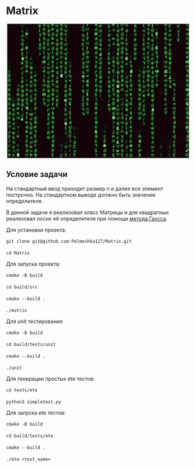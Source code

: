# Matrix

<p align="center">
<img src=Images/code-purpose-of-life.gif>
</p>

## Условие задачи

На стандартный ввод приходит размер n и далее все элемент построчно. На стандартном выводе должно быть значение определителя.

В данной задаче я реализовал класс Матрицы и для квадратных реализовал посик её определителя при помощи [метода Гаусса](https://mipt.ru/online/#video.php?id=119855&search&chair=0&course=0&teacher=6493&semester=0&embedded=1&searchpage=0&videopage=0&playlistid=751).

Для установки проекта:

```
git clone git@github.com:Pelmeshka127/Matrix.git

cd Matrix
```

Для запуска проекта:

```
cmake -B build

cd build/src

cmake --build .

./matrix

```

Для unit тестирования

```
cmake -B build

cd build/tests/unit

cmake --build .

./unit
```

Для генерации простых ete тестов:

```
cd tests/ete

python3 simpletest.py
```

Для запуска ete тестов:

```
cmake -B build

cd build/tests/ete

cmake --build .

./ete <test_name>
```